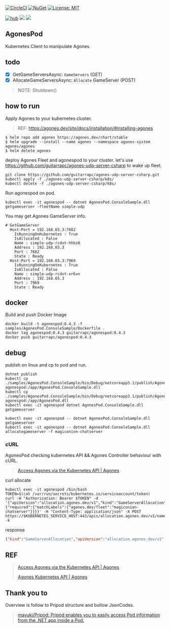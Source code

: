 [![CircleCI](https://circleci.com/gh/guitarrapc/AgonesPod.svg?style=svg)](https://circleci.com/gh/guitarrapc/AgonesPod) [![NuGet](https://img.shields.io/nuget/v/agonespod.svg)](https://www.nuget.org/packages/agonespod) [![License: MIT](https://img.shields.io/badge/License-MIT-blue.svg)](LICENSE) 

[![hub](https://img.shields.io/docker/pulls/guitarrapc/agonespod.svg)](https://hub.docker.com/r/guitarrapc/agonespod/) [![](https://images.microbadger.com/badges/image/guitarrapc/agonespod.svg)](https://microbadger.com/images/guitarrapc/agonespod "Get your own image badge on microbadger.com") [![](https://images.microbadger.com/badges/version/guitarrapc/agonespod.svg)](https://microbadger.com/images/guitarrapc/agonespod "Get your own version badge on microbadger.com")

## AgonesPod

Kubernetes Client to manipulate Agones.

## todo

- [x] GetGameServersAsync: `GameServers` (GET)
- [x] AllocateGameServersAsync: `Allocate` GameServer (POST)

> NOTE: Shutdown()

## how to run

Apply Agones to your kubernetes cluster.

> REF: https://agones.dev/site/docs/installation/#installing-agones

```
$ helm repo add agones https://agones.dev/chart/stable
$ helm upgrade --install --name agones --namespace agones-system agones/agones
$ helm delete agones
```

deploy Agones Fleet and agonespod to your cluster.
let's use https://github.com/guitarrapc/agones-udp-server-csharp to wake up fleet.

```
git clone https://github.com/guitarrapc/agones-udp-server-csharp.git
kubectl apply -f ./agones-udp-server-csharp/k8s/
kubectl delete -f ./agones-udp-server-csharp/k8s/
```

Run agonespod on pod.

```
kubectl exec -it agonespod -- dotnet AgonesPod.ConsoleSample.dll getgameserver -fleetName simple-udp
```

You may get Agones GameServer info.

```shell
# GetGameServer
  Host:Port = 192.168.65.3:7682
    IsRunningOnKubernetes : True
    IsAllocated : False
    Name : simple-udp-rcdvt-hhbz8
    Address : 192.168.65.3
    Port : 7682
    State : Ready
  Host:Port = 192.168.65.3:7969
    IsRunningOnKubernetes : True
    IsAllocated : False
    Name : simple-udp-rcdvt-xr6vn
    Address : 192.168.65.3
    Port : 7969
    State : Ready
```

## docker

Build and push Docker Image

```
docker build -t agonespod:0.4.3 -f samples/AgonesPod.ConsoleSample/Dockerfile .
docker tag agonespod:0.4.3 guitarrapc/agonespod:0.4.3
docker push guitarrapc/agonespod:0.4.3
```

## debug

publish on linux and cp to pod and run.

```
dotnet publish
kubectl cp ./samples/AgonesPod.ConsoleSample/bin/Debug/netcoreapp3.1/publish/AgonesPod.ConsoleSample.dll agonespod:/app/AgonesPod.ConsoleSample.dll
kubectl cp ./samples/AgonesPod.ConsoleSample/bin/Debug/netcoreapp3.1/publish/AgonesPod.dll agonespod:/app/AgonesPod.dll
kubectl exec -it agonespod dotnet AgonesPod.ConsoleSample.dll getgameserver
```
```
kubectl exec -it agonespod -- dotnet AgonesPod.ConsoleSample.dll getgameserver
kubectl exec -it agonespod -- dotnet AgonesPod.ConsoleSample.dll allocategameserver -f magiconion-chatserver
```

### cURL

AgonesPod checking kubernetes API && Agones Controller behaviour with cURL.

> [Access Agones via the Kubernetes API \| Agones](https://agones.dev/site/docs/guides/access-api/)

curl allocate

```
kubectl exec -it agonespod /bin/bash
TOKEN=$(cat /var/run/secrets/kubernetes.io/serviceaccount/token)
curl -H "Authorization: Bearer $TOKEN" -d '{"apiVersion":"allocation.agones.dev/v1","kind":"GameServerAllocation","spec":{"required":{"matchLabels":{"agones.dev/fleet":"magiconion-chatserver"}}}}' -H "Content-Type: application/json" -X POST https://$KUBERNETES_SERVICE_HOST:443/apis/allocation.agones.dev/v1/namespaces/default/gameserverallocations -k
```

response

```json
{"kind":"GameServerAllocation","apiVersion":"allocation.agones.dev/v1","metadata":{"name":"simple-udp-btdzt-fn65w","namespace":"default","creationTimestamp":"2019-10-28T06:20:08Z"},"spec":{"multiClusterSetting":{"policySelector":{}},"required":{"matchLabels":{"agones.dev/fleet":"simple-udp"}},"scheduling":"Packed","metadata":{}},"status":{"state":"Allocated","gameServerName":"simple-udp-btdzt-fn65w","ports":[{"name":"default","port":7934}],"address":"192.168.65.3","nodeName":"docker-desktop"}}
```

## REF

> [Access Agones via the Kubernetes API \| Agones](https://agones.dev/site/docs/guides/access-api/)
> 
> [Agones Kubernetes API \| Agones](https://agones.dev/site/docs/reference/agones_crd_api_reference/)

## Thank you to

Overview is follow to Pripod structure and bollow JsonCodes.

> [mayuki/Pripod: Pripod enables you to easily access Pod information from the \.NET app inside a Pod\.](https://github.com/mayuki/Pripod)
